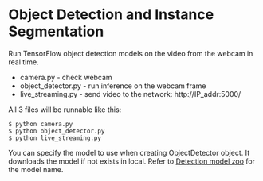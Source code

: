# Object Detection and Instance Segmentation

Run TensorFlow object detection models on the video from the webcam in real time.

* camera.py - check webcam
* object_detector.py - run inference on the webcam frame
* live_streaming.py - send video to the network: http://IP_addr:5000/

All 3 files will be runnable like this:
```
$ python camera.py
$ python object_detector.py
$ python live_streaming.py
```

You can specify the model to use when creating ObjectDetector object. It downloads the model if not exists in local. Refer to [Detection model zoo](https://github.com/tensorflow/models/blob/master/research/object_detection/g3doc/detection_model_zoo.md) for the model name.

